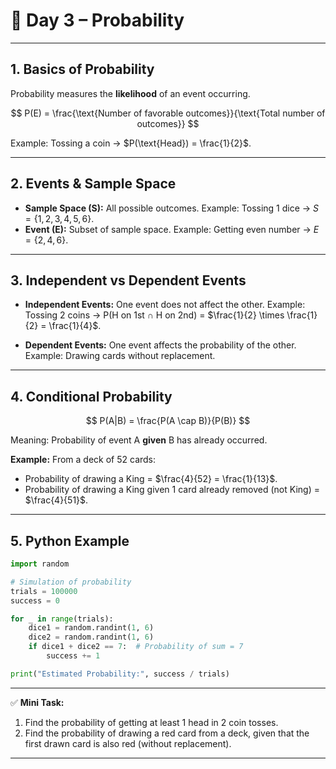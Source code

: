 # 📘 Day 3 – Probability

---

## 1. Basics of Probability

Probability measures the **likelihood** of an event occurring.

$$
P(E) = \frac{\text{Number of favorable outcomes}}{\text{Total number of outcomes}}
$$

Example: Tossing a coin → $P(\text{Head}) = \frac{1}{2}$.

---

## 2. Events & Sample Space

* **Sample Space (S):** All possible outcomes.
  Example: Tossing 1 dice → $S = \{1,2,3,4,5,6\}$.
* **Event (E):** Subset of sample space.
  Example: Getting even number → $E = \{2,4,6\}$.

---

## 3. Independent vs Dependent Events

* **Independent Events:** One event does not affect the other.
  Example: Tossing 2 coins → P(H on 1st ∩ H on 2nd) = $\frac{1}{2} \times \frac{1}{2} = \frac{1}{4}$.

* **Dependent Events:** One event affects the probability of the other.
  Example: Drawing cards without replacement.

---

## 4. Conditional Probability

$$
P(A|B) = \frac{P(A \cap B)}{P(B)}
$$

Meaning: Probability of event A **given** B has already occurred.

**Example:**
From a deck of 52 cards:

* Probability of drawing a King = $\frac{4}{52} = \frac{1}{13}$.
* Probability of drawing a King given 1 card already removed (not King) = $\frac{4}{51}$.

---

## 5. Python Example

```python
import random

# Simulation of probability
trials = 100000
success = 0

for _ in range(trials):
    dice1 = random.randint(1, 6)
    dice2 = random.randint(1, 6)
    if dice1 + dice2 == 7:  # Probability of sum = 7
        success += 1

print("Estimated Probability:", success / trials)
```

---

✅ **Mini Task:**

1. Find the probability of getting at least 1 head in 2 coin tosses.
2. Find the probability of drawing a red card from a deck, given that the first drawn card is also red (without replacement).

---

